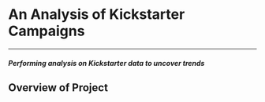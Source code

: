 # An Analysis of Kickstarter Campaigns
---
##### Performing analysis on Kickstarter data to uncover trends

## Overview of Project

